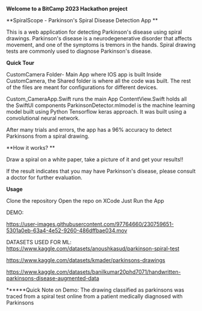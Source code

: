 **Welcome to a BitCamp 2023 Hackathon project**

**SpiralScope - Parkinson's Spiral Disease Detection App
**

This is a web application for detecting Parkinson's disease using spiral drawings. Parkinson's disease is a neurodegenerative disorder that affects movement, 
and one of the symptoms is tremors in the hands. Spiral drawing tests are commonly used to diagnose Parkinson's disease.

**Quick Tour**

CustomCamera Folder- Main App where IOS app is built
Inside CustomCamera, the Shared folder is where all the code was built. The rest of the files are meant for configurations for different
devices.

Custom_CameraApp.Swift runs the main App
ContentView.Swift holds all the SwiftUI components
ParkinsonDetector.mlmodel is the machine learning model built using Python Tensorflow keras approach. It was built using a convolutional neural network.

After many trials and errors, the app has a 96% accuracy to detect Parkinsons from a spiral drawing.


**How it works?
**

Draw a spiral on a white paper, take a picture of it and get your results!!


If the result indicates that you may have Parkinson's disease, please consult a doctor for further evaluation.

**Usage**

Clone the repository
Open the repo on XCode
Just Run the App



DEMO:

https://user-images.githubusercontent.com/97764660/230759651-5301a0eb-63a4-4e52-9260-486dffbae034.mov




DATASETS USED FOR ML: 
https://www.kaggle.com/datasets/anoushkasud/parkinson-spiral-test 

https://www.kaggle.com/datasets/kmader/parkinsons-drawings

https://www.kaggle.com/datasets/banilkumar20phd7071/handwritten-parkinsons-disease-augmented-data


******Quick Note on Demo: The drawing classified as parkinsons was traced from a spiral test online from a patient medically diagnosed with Parkinsons


